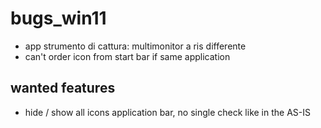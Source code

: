 # bugs_win11

+ app strumento di cattura: multimonitor a ris differente
+ can't order icon from start bar if same application

## wanted features

+ hide / show all icons application bar, no single check like in the AS-IS
